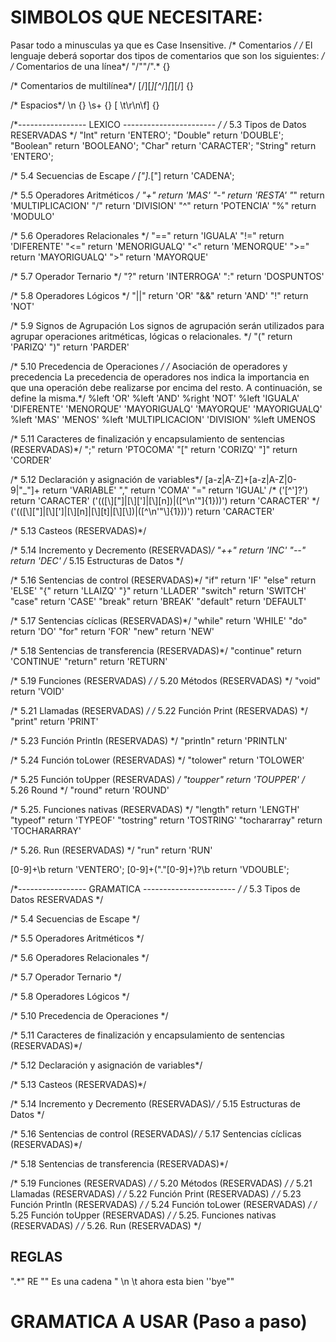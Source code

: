 # SIMBOLOS QUE NECESITARE:

Pasar todo a minusculas ya que es Case Insensitive.
/* Comentarios */
/* El lenguaje
deberá soportar dos tipos de comentarios que son los siguientes:
*/
/* Comentarios de una línea*/
"/""/".*            {}

/* Comentarios de multilínea*/
[/][*][^*/]*[*][/]  {}

/* Espacios*/
\n                  {}
\s+					{}
[ \t\r\n\f]         {}

/*----------------- LEXICO ----------------------- */
/* 5.3 Tipos de Datos RESERVADAS */
"Int"                return 'ENTERO';
"Double"             return 'DOUBLE';
"Boolean"            return 'BOOLEANO';
"Char"               return 'CARACTER';
"String"             return 'ENTERO';

/* 5.4 Secuencias de Escape  */
[\"].*[\"]           return 'CADENA';

/* 5.5 Operadores Aritméticos */
"+"             return 'MAS'
"-"             return 'RESTA'
"*"             return 'MULTIPLICACION'
"/"             return 'DIVISION'
"^"             return 'POTENCIA'
"%"             return 'MODULO'

/* 5.6 Operadores Relacionales */
"=="            return 'IGUALA'
"!="            return 'DIFERENTE'
"<="            return 'MENORIGUALQ'
"<"             return 'MENORQUE'
">="            return 'MAYORIGUALQ'
">"             return 'MAYORQUE'

/* 5.7 Operador Ternario */
"?"             return 'INTERROGA'
":"             return 'DOSPUNTOS'

/* 5.8 Operadores Lógicos */
"||"            return 'OR'
"&&"            return 'AND'
"!"             return 'NOT'

/* 5.9 Signos de Agrupación 
Los signos de agrupación serán utilizados para agrupar operaciones aritméticas, lógicas o
relacionales. */
"("             return 'PARIZQ'
")"             return 'PARDER'

/* 5.10 Precedencia de Operaciones */
/* Asociación de operadores y precedencia 
    La precedencia de operadores nos indica la importancia en que una operación debe
    realizarse por encima del resto. A continuación, se define la misma.*/
%left  'OR'
%left  'AND'
%right 'NOT'
%left  'IGUALA' 'DIFERENTE' 'MENORQUE' 'MAYORIGUALQ' 'MAYORQUE' 'MAYORIGUALQ'
%left 'MAS' 'MENOS'
%left 'MULTIPLICACION' 'DIVISION'
%left UMENOS


/* 5.11 Caracteres de finalización y encapsulamiento de sentencias (RESERVADAS)*/
";"             return 'PTOCOMA'
"["             return 'CORIZQ'
"]"             return 'CORDER'

/* 5.12 Declaración y asignación de variables*/
[a-z|A-Z]+[a-z|A-Z|0-9|"_"]+      return 'VARIABLE'
","             return 'COMA'
"="             return 'IGUAL'
/* (\'[^']?\')            	return 'CARACTER'
(\'(([\\][\"]|[\\][\']|[\\][n])|([^\n\'\"]{1}))\')  return 'CARACTER' */
(\'(([\\][\"]|[\\][\']|[\\][n]|[\\][t]|[\\][\\])|([^\n\'\"\\]{1}))\') return 'CARACTER'

/* 5.13 Casteos (RESERVADAS)*/


/* 5.14 Incremento y Decremento (RESERVADAS)*/
"++"            return 'INC'
"--"            return 'DEC'
/* 5.15 Estructuras de Datos */


/* 5.16 Sentencias de control (RESERVADAS)*/
"if"            return 'IF'
"else"          return 'ELSE'
"{"             return 'LLAIZQ'
"}"             return 'LLADER'
"switch"        return 'SWITCH'
"case"        return 'CASE'
"break"        return 'BREAK'
"default"        return 'DEFAULT'


/* 5.17 Sentencias cíclicas (RESERVADAS)*/
"while"         return 'WHILE'
"do"            return 'DO'
"for"           return 'FOR'
"new"           return 'NEW'

/* 5.18 Sentencias de transferencia (RESERVADAS)*/
"continue"      return 'CONTINUE'
"return"        return 'RETURN'

/* 5.19 Funciones (RESERVADAS) */
/* 5.20 Métodos (RESERVADAS) */
"void"          return 'VOID'

/* 5.21 Llamadas (RESERVADAS) */
/* 5.22 Función Print (RESERVADAS) */
"print"         return 'PRINT'

/* 5.23 Función Println (RESERVADAS) */
"println"         return 'PRINTLN'

/* 5.24 Función toLower (RESERVADAS) */
"tolower"         return 'TOLOWER'

/* 5.25 Función toUpper (RESERVADAS) */
"toupper"         return 'TOUPPER'
/* 5.26 Round */
"round"         return 'ROUND'

/* 5.25. Funciones nativas (RESERVADAS) */
"length"         return 'LENGTH'
"typeof"         return 'TYPEOF'
"tostring"         return 'TOSTRING'
"tochararray"         return 'TOCHARARRAY'

/* 5.26. Run (RESERVADAS) */
"run"         return 'RUN'

[0-9]+\b                return 'VENTERO';
[0-9]+("."[0-9]+)?\b    return 'VDOUBLE';


/*----------------- GRAMATICA ----------------------- */
/* 5.3 Tipos de Datos RESERVADAS */

/* 5.4 Secuencias de Escape  */

/* 5.5 Operadores Aritméticos */


/* 5.6 Operadores Relacionales */


/* 5.7 Operador Ternario */


/* 5.8 Operadores Lógicos */


/* 5.10 Precedencia de Operaciones */


/* 5.11 Caracteres de finalización y encapsulamiento de sentencias (RESERVADAS)*/


/* 5.12 Declaración y asignación de variables*/

/* 5.13 Casteos (RESERVADAS)*/


/* 5.14 Incremento y Decremento (RESERVADAS)*/
/* 5.15 Estructuras de Datos */


/* 5.16 Sentencias de control (RESERVADAS)*/
/* 5.17 Sentencias cíclicas (RESERVADAS)*/

/* 5.18 Sentencias de transferencia (RESERVADAS)*/

/* 5.19 Funciones (RESERVADAS) */
/* 5.20 Métodos (RESERVADAS) */
/* 5.21 Llamadas (RESERVADAS) */
/* 5.22 Función Print (RESERVADAS) */
/* 5.23 Función Println (RESERVADAS) */
/* 5.24 Función toLower (RESERVADAS) */
/* 5.25 Función toUpper (RESERVADAS) */
/* 5.25. Funciones nativas (RESERVADAS) */
/* 5.26. Run (RESERVADAS) */


## REGLAS
\".*\" RE
"\" Es una cadena \" \n \t ahora esta bien \'\'bye\""

# GRAMATICA A USAR (Paso a paso)

